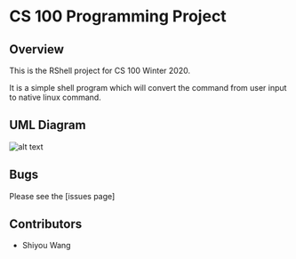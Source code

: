 # CS 100 Programming Project

## Overview
This is the RShell project for CS 100 Winter 2020.

It is a simple shell program which will convert the command from user input to native linux command.


## UML Diagram

![alt text](https://github.com/cs100/assignment-swthursproj/blob/master/images/cs100UML.png?raw=true, "UML")

## Bugs
Please see the  [issues page]


## Contributors
- Shiyou Wang
